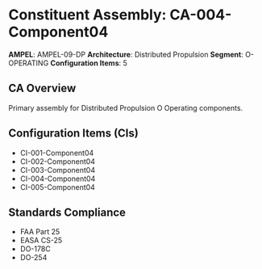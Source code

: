 # Constituent Assembly: CA-004-Component04

**AMPEL**: AMPEL-09-DP
**Architecture**: Distributed Propulsion
**Segment**: O-OPERATING
**Configuration Items**: 5

## CA Overview
Primary assembly for Distributed Propulsion O Operating components.

## Configuration Items (CIs)
- CI-001-Component04
- CI-002-Component04
- CI-003-Component04
- CI-004-Component04
- CI-005-Component04

## Standards Compliance
- FAA Part 25
- EASA CS-25
- DO-178C
- DO-254
